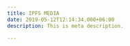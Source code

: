 ```yaml
---
title: IPFS MEDIA
date: 2019-05-12T12:14:34.000+06:00
description: This is meta description.

---
```

